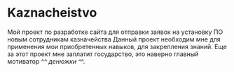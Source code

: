 # Kaznacheistvo
Мой проект по разработке сайта для отправки заявок на установку ПО новым сотрудникам казначейства
Данный проект необходим мне для применения мои приобретенных навыков, для закрепления знаний.
Еще за этот проект мне заплатит государство, это наверно главный мотиватор ^_^ денюжки ^_^.

